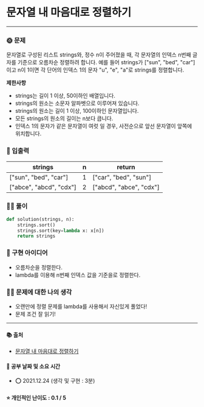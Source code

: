 # 문자열 내 마음대로 정렬하기

-------
### 🌞 문제
문자열로 구성된 리스트 strings와, 정수 n이 주어졌을 때, 각 문자열의 인덱스 n번째 글자를 기준으로 오름차순 정렬하려 합니다. 예를 들어 strings가 ["sun", "bed", "car"]이고 n이 1이면 각 단어의 인덱스 1의 문자 "u", "e", "a"로 strings를 정렬합니다.

<b>제한사항</b>  
- strings는 길이 1 이상, 50이하인 배열입니다.
- strings의 원소는 소문자 알파벳으로 이루어져 있습니다.
- strings의 원소는 길이 1 이상, 100이하인 문자열입니다.
- 모든 strings의 원소의 길이는 n보다 큽니다.
- 인덱스 1의 문자가 같은 문자열이 여럿 일 경우, 사전순으로 앞선 문자열이 앞쪽에 위치합니다.

### 📝 입출력
|strings|n|return|
|---|---|---|
|["sun", "bed", "car"]|1|["car", "bed", "sun"]|
|["abce", "abcd", "cdx"]|2|["abcd", "abce", "cdx"]|

### 👩‍💻 풀이
```python
def solution(strings, n):
    strings.sort()
    strings.sort(key=lambda x: x[n])
    return strings
 ```

### 🔑 구현 아이디어
- 오름차순을 정렬한다.
- lambda를 이용해 n번째 인덱스 값을 기준을로 정렬한다.
  
### 🙋‍♀ 문제에 대한 나의 생각
- 오랜만에 정렬 문제를 lambda를 사용해서 자신있게 풀었다!
- 문제 조건 잘 읽기!

-------------
#### 📚 출처
- [문자열 내 마음대로 정렬하기](https://programmers.co.kr/learn/courses/30/lessons/12915)
#### 📅 공부 날짜 및 소요 시간
- ⭕ 2021.12.24 (생각 및 구현 : 3분)  
#### ⭐ 개인적인 난이도 : 0.1 / 5